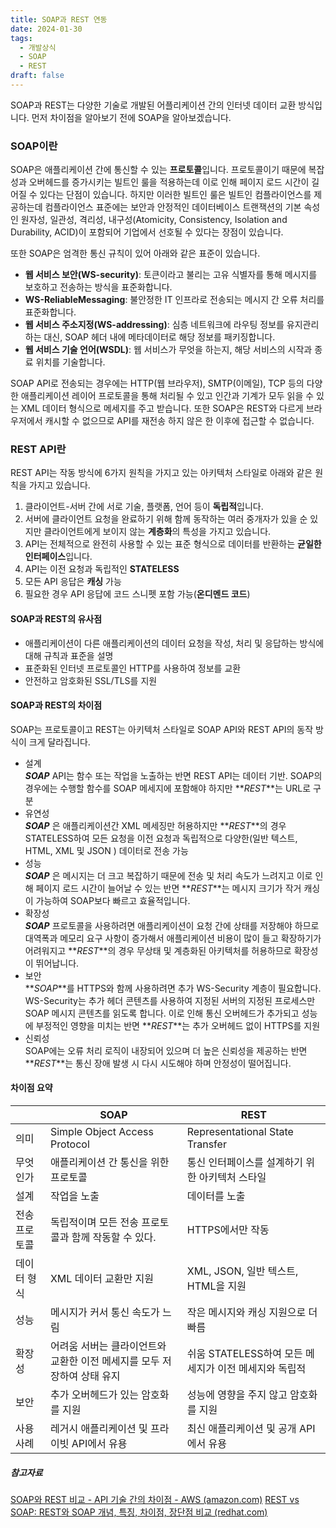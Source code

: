 ```yaml
---
title: SOAP과 REST 연동
date: 2024-01-30
tags:
  - 개발상식
  - SOAP
  - REST
draft: false
---
```

SOAP과 REST는 다양한 기술로 개발된 어플리케이션 간의 인터넷 데이터 교환 방식입니다.
먼저 차이점을 알아보기 전에 SOAP을 알아보겠습니다.

### **SOAP이란**

SOAP은 애플리케이션 간에 통신할 수 있는 **프로토콜**입니다. 프로토콜이기 때문에 복잡성과 오버헤드를 증가시키는 빌트인 룰을 적용하는데 이로 인해 페이지 로드 시간이 길어질 수 있다는 단점이 있습니다. 하지만 이러한 빌트인 룰은 빌트인 컴플라이언스를 제공하는데 컴플라이언스 표준에는 보안과 안정적인 데이터베이스 트랜잭션의 기본 속성인 원자성, 일관성, 격리성, 내구성(Atomicity, Consistency, Isolation and Durability, ACID)이 포함되어 기업에서 선호될 수 있다는 장점이 있습니다.

또한 SOAP은 엄격한 통신 규칙이 있어 아래와 같은 표준이 있습니다.

-   **웹 서비스 보안(WS-security)**: 토큰이라고 불리는 고유 식별자를 통해 메시지를 보호하고 전송하는 방식을 표준화합니다.
-   **WS-ReliableMessaging**: 불안정한 IT 인프라로 전송되는 메시지 간 오류 처리를 표준화합니다.
-   **웹 서비스 주소지정(WS-addressing)**: 심층 네트워크에 라우팅 정보를 유지관리하는 대신, SOAP 헤더 내에 메타데이터로 해당 정보를 패키징합니다.
-   **웹 서비스 기술 언어(WSDL)**: 웹 서비스가 무엇을 하는지, 해당 서비스의 시작과 종료 위치를 기술합니다.

SOAP API로 전송되는 경우에는 HTTP(웹 브라우저), SMTP(이메일), TCP 등의 다양한 애플리케이션 레이어 프로토콜을 통해 처리될 수 있고 인간과 기계가 모두 읽을 수 있는 XML 데이터 형식으로 메세지를 주고 받습니다. 또한 SOAP은 REST와 다르게 브라우저에서 캐시할 수 없으므로 API를 재전송 하지 않은 한 이후에 접근할 수 없습니다.

### **REST API란**

REST API는 작동 방식에 6가지 원칙을 가지고 있는 아키텍처 스타일로 아래와 같은 원칙을 가지고 있습니다.

1.  클라이언트-서버 간에 서로 기술, 플랫폼, 언어 등이 **독립적**입니다.
2.  서버에 클라이언트 요청을 완료하기 위해 함께 동작하는 여러 중개자가 있을 순 있지만 클라이언트에게 보이지 않는 **계층화**의 특성을 가지고 있습니다.
3.  API는 전체적으로 완전히 사용할 수 있는 표준 형식으로 데이터를 반환하는 **균일한 인터페이스**입니다.
4.  API는 이전 요청과 독립적인 **STATELESS**
5.  모든 API 응답은 **캐싱** 가능
6.  필요한 경우 API 응답에 코드 스니펫 포함 가능(**온디멘드 코드**)

#### **SOAP과 REST의 유사점**

-   애플리케이션이 다른 애플리케이션의 데이터 요청을 작성, 처리 및 응답하는 방식에 대해 규칙과 표준을 설명
-   표준화된 인터넷 프로토콜인 HTTP를 사용하여 정보를 교환
-   안전하고 암호화된 SSL/TLS를 지원

#### **SOAP과 REST의 차이점**

SOAP는 프로토콜이고 REST는 아키텍처 스타일로 SOAP API와 REST API의 동작 방식이 크게 달라집니다.

-   설계  
    **_SOAP_** API는 함수 또는 작업을 노출하는 반면 REST API는 데이터 기반. SOAP의 경우에는 수행할 함수를 SOAP 메세지에 포함해야 하지만 **_REST_**는 URL로 구분
-   유연성  
    **_SOAP_** 은 애플리케이션간 XML 메세징만 허용하지만 **_REST_**의 경우 STATELESS하여 모든 요청을 이전 요청과 독립적으로 다양한(일반 텍스트, HTML, XML 및 JSON ) 데이터로 전송 가능
-   성능  
    **_SOAP_** 은 메시지는 더 크고 복잡하기 때문에 전송 및 처리 속도가 느려지고 이로 인해 페이지 로드 시간이 늘어날 수 있는 반면 **_REST_**는 메시지 크기가 작거 캐싱이 가능하여 SOAP보다 빠르고 효율적입니다.
-   확장성  
    **_SOAP_** 프로토콜을 사용하려면 애플리케이션이 요청 간에 상태를 저장해야 하므로 대역폭과 메모리 요구 사항이 증가해서 애플리케이션 비용이 많이 들고 확장하기가 어려워지고 **_REST_**의 경우 무상태 및 계층화된 아키텍처를 허용하므로 확장성이 뛰어납니다.
-   보안  
    **_SOAP_**를 HTTPS와 함께 사용하려면 추가 WS-Security 계층이 필요합니다. WS-Security는 추가 헤더 콘텐츠를 사용하여 지정된 서버의 지정된 프로세스만 SOAP 메시지 콘텐츠를 읽도록 합니다. 이로 인해 통신 오버헤드가 추가되고 성능에 부정적인 영향을 미치는 반면 **_REST_**는 추가 오버헤드 없이 HTTPS를 지원
-   신뢰성  
    SOAP에는 오류 처리 로직이 내장되어 있으며 더 높은 신뢰성을 제공하는 반면 **_REST_**는 통신 장애 발생 시 다시 시도해야 하며 안정성이 떨어집니다.

#### **차이점 요약**

|         | SOAP                                       | REST                                 |
| ------- | ------------------------------------------ | ------------------------------------ |
| 의미      | Simple Object Access Protocol              | Representational State Transfer      |
| 무엇인가    | 애플리케이션 간 통신을 위한 프로토콜                       | 통신 인터페이스를 설계하기 위한 아키텍처 스타일           |
| 설계      | 작업을 노출                                     | 데이터를 노출                              |
| 전송 프로토콜 | 독립적이며 모든 전송 프로토콜과 함께 작동할 수 있다.             | HTTPS에서만 작동                          |
| 데이터 형식  | XML 데이터 교환만 지원                             | XML, JSON, 일반 텍스트, HTML을 지원          |
| 성능      | 메시지가 커서 통신 속도가 느림                          | 작은 메시지와 캐싱 지원으로 더 빠름                 |
| 확장성     | 어려움   서버는 클라이언트와 교환한 이전 메세지를 모두 저장하여 상태 유지 | 쉬움   STATELESS하여 모든 메세지가 이전 메세지와 독립적 |
| 보안      | 추가 오버헤드가 있는 암호화를 지원                        | 성능에 영향을 주지 않고 암호화를 지원                |
| 사용 사례   | 레거시 애플리케이션 및 프라이빗 API에서 유용                 | 최신 애플리케이션 및 공개 API에서 유용              |

##### 참고자료
[SOAP와 REST 비교 - API 기술 간의 차이점 - AWS (amazon.com)](https://aws.amazon.com/ko/compare/the-difference-between-soap-rest/)
[REST vs SOAP: REST와 SOAP 개념, 특징, 차이점, 장단점 비교 (redhat.com)](https://www.redhat.com/ko/topics/integration/whats-the-difference-between-soap-rest)